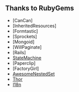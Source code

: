 ## Thanks to RubyGems

- [CanCan]
- [InheritedResources]
- [Formtastic]
- [Sprockets]
- [Mongoid]
- [WillPaginate]
- [Rails]
- [StateMachine](https://github.com/pluginaweek/state_machine)
- [Paperclip]
- [FactoryGirl]
- [AwesomeNestedSet](https://github.com/collectiveidea/awesome_nested_set)
- [Thor](https://github.com/wycats/thor)
- [I18n](https://github.com/svenfuchs/i18n)